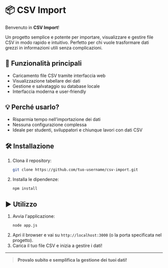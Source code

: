 # 📦 CSV Import

Benvenuto in **CSV Import**!

Un progetto semplice e potente per importare, visualizzare e gestire file CSV in modo rapido e intuitivo. Perfetto per chi vuole trasformare dati grezzi in informazioni utili senza complicazioni.

## 🚀 Funzionalità principali
- Caricamento file CSV tramite interfaccia web
- Visualizzazione tabellare dei dati
- Gestione e salvataggio su database locale
- Interfaccia moderna e user-friendly

## 💡 Perché usarlo?
- Risparmia tempo nell’importazione dei dati
- Nessuna configurazione complessa
- Ideale per studenti, sviluppatori e chiunque lavori con dati CSV

## 🛠️ Installazione

1. Clona il repository:
   ```bash
   git clone https://github.com/tuo-username/csv-import.git
   ```
2. Installa le dipendenze:
   ```bash
   npm install
   ```

## ▶️ Utilizzo

1. Avvia l'applicazione:
   ```bash
   node app.js
   ```
2. Apri il browser e vai su `http://localhost:3000` (o la porta specificata nel progetto).
3. Carica il tuo file CSV e inizia a gestire i dati!

---

> **Provalo subito e semplifica la gestione dei tuoi dati!**
